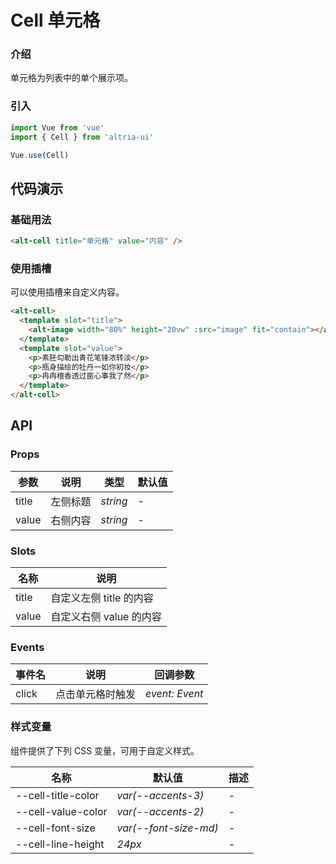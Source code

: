 # Cell 单元格

### 介绍

单元格为列表中的单个展示项。

### 引入

```js
import Vue from 'vue'
import { Cell } from 'altria-ui'

Vue.use(Cell)
```

## 代码演示

### 基础用法

```html
<alt-cell title="单元格" value="内容" />
```

### 使用插槽

可以使用插槽来自定义内容。

```html
<alt-cell>
  <template slot="title">
    <alt-image width="80%" height="20vw" :src="image" fit="contain"></alt-image>
  </template>
  <template slot="value">
    <p>素胚勾勒出青花笔锋浓转淡</p>
    <p>瓶身描绘的牡丹一如你初妆</p>
    <p>冉冉檀香透过窗心事我了然</p>
  </template>
</alt-cell>
```

## API

### Props

| 参数  | 说明     | 类型     | 默认值 |
| ----- | -------- | -------- | ------ |
| title | 左侧标题 | _string_ | -      |
| value | 右侧内容 | _string_ | -      |

### Slots

| 名称  | 说明                    |
| ----- | ----------------------- |
| title | 自定义左侧 title 的内容 |
| value | 自定义右侧 value 的内容 |

### Events

| 事件名 | 说明             | 回调参数       |
| ------ | ---------------- | -------------- |
| click  | 点击单元格时触发 | _event: Event_ |

### 样式变量

组件提供了下列 CSS 变量，可用于自定义样式。

| 名称               | 默认值                | 描述 |
| ------------------ | --------------------- | ---- |
| --cell-title-color | _var(--accents-3)_    | -    |
| --cell-value-color | _var(--accents-2)_    | -    |
| --cell-font-size   | _var(--font-size-md)_ | -    |
| --cell-line-height | _24px_                | -    |
